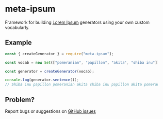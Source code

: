 # meta-ipsum

Framework for building [Lorem Ipsum](https://en.wikipedia.org/wiki/Lorem_ipsum) generators using your own custom vocabularly.

## Example

```js
const { createGenerator } = require("meta-ipsum");

const vocab = new Set(["pomeranian", "papillon", "akita", "shiba inu"]);

const generator = createGenerator(vocab);

console.log(generator.sentence());
// Shiba inu papillon pomeranian akita shiba inu papillon akita pomeranian.
```

## Problem?

Report bugs or suggestions on [GitHub issues](https://github.com/vegetabill/meta-ipsum/issues)
